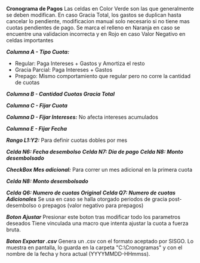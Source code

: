 
**Cronograma de Pagos**
Las celdas en Color Verde son las que generalmente se deben modifican.
En caso Gracia Total, los gastos se duplican hasta cancelar lo pendiente, modificacion manual solo necesario si no tiene mas cuotas pendientes de pago.
Se marca el relleno en Naranja en caso se encuentre una validacion incorrecta y en Rojo en caso Valor Negativo en celdas importantes

***Columna A - Tipo Cuota:***

 - Regular: Paga Intereses + Gastos y Amortiza el resto
 - Gracia Parcial:  Paga Intereses + Gastos
 - Prepago: Mismo comportamiento que regular pero no corre la cantidad de cuotas

***Columna B - Cantidad Cuotas Gracia Total***

***Columna C - Fijar Cuota***

***Columna D - Fijar Intereses:***
 No afecta intereses acumulados

***Columna E - Fijar Fecha***

***Rango L1:Y2:***
Para definir cuotas dobles por mes

***Celda N6: Fecha desembolso***
***Celda N7: Dia de pago***
***Celda N8: Monto desembolsado***

***CheckBox Mes adicional:***
Para correr un mes adicional en la primera cuota

***Celda N8: Monto desembolsado***

***Celda Q6: Numero de cuotas Original***
***Celda Q7: Numero de cuotas Adicionales***
Se usa en caso se halla otorgado periodos de gracia post-desembolso o prepagos (valor negativo para prepagos)

***Boton Ajustar***
Presionar este boton tras modificar todo los parametros deseados
Tiene vinculada una macro que intenta ajustar la cuota a fuerza bruta.

***Boton Exportar .csv***
Genera un .csv con el formato aceptado por SISGO.
Lo muestra en pantalla, lo guarda en la carpeta "C:\Cronogramas\" y con el nombre de la fecha y hora actual (YYYYMMDD-HHmmss).